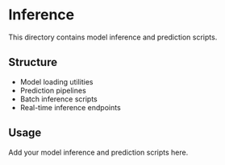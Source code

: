 # Inference

This directory contains model inference and prediction scripts.

## Structure

- Model loading utilities
- Prediction pipelines
- Batch inference scripts
- Real-time inference endpoints

## Usage

Add your model inference and prediction scripts here.